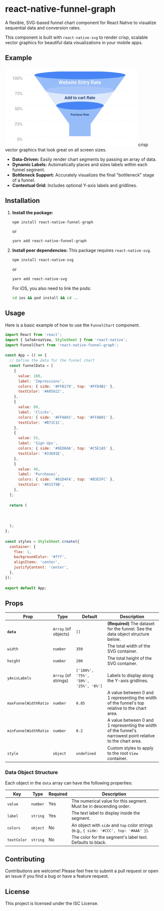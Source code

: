 # react-native-funnel-graph

A flexible, SVG-based funnel chart component for React Native to visualize sequential data and conversion rates.

This component is built with `react-native-svg` to render crisp, scalable vector graphics for beautiful data visualizations in your mobile apps.

## Example

![Funnel Chart Example](./assets/example/image/exampleimage.png) crisp vector graphics that look great on all screen sizes.
*   **Data-Driven:** Easily render chart segments by passing an array of data.
*   **Dynamic Labels:** Automatically places and sizes labels within each funnel segment.
*   **Bottleneck Support:** Accurately visualizes the final "bottleneck" stage of a funnel.
*   **Contextual Grid:** Includes optional Y-axis labels and gridlines.

## Installation

1.  **Install the package:**
    ```bash
    npm install react-native-funnel-graph
    ```
    or
    ```bash
    yarn add react-native-funnel-graph
    ```

2.  **Install peer dependencies:** This package requires `react-native-svg`.
    ```bash
    npm install react-native-svg
    ```
    or
    ```bash
    yarn add react-native-svg
    ```
    For iOS, you also need to link the pods:
    ```bash
    cd ios && pod install && cd ..
    ```

## Usage

Here is a basic example of how to use the `FunnelChart` component.

```javascript
import React from 'react';
import { SafeAreaView, StyleSheet } from 'react-native';
import FunnelChart from 'react-native-funnel-graph';

const App = () => {
  // Define the data for the funnel chart
  const funnelData = [
    {
      value: 100,
      label: 'Impressions',
      colors: { side: '#FFB179', top: '#FFD4B2' },
      textColor: '#A05822',
    },
    {
      value: 80,
      label: 'Clicks',
      colors: { side: '#FF8A65', top: '#FFAB91' },
      textColor: '#B71C1C',
    },
    {
      value: 55,
      label: 'Sign Ups',
      colors: { side: '#9ED68A', top: '#C5E1A5' },
      textColor: '#33691E',
    },
    {
      value: 40,
      label: 'Purchases',
      colors: { side: '#81D4FA', top: '#B3E5FC' },
      textColor: '#01579B',
    },
  ];

  return (
    
      
    
  );
};

const styles = StyleSheet.create({
  container: {
    flex: 1,
    backgroundColor: '#fff',
    alignItems: 'center',
    justifyContent: 'center',
  },
});

export default App;
```

## Props

| Prop                  | Type                 | Default                                      | Description                                                                                                    |
| --------------------- | -------------------- | -------------------------------------------- | -------------------------------------------------------------------------------------------------------------- |
| **`data`**            | `Array` (of objects) | `[]`                                         | **(Required)** The dataset for the funnel. See the data object structure below.                                |
| `width`               | `number`             | `350`                                        | The total width of the SVG container.                                                                          |
| `height`              | `number`             | `200`                                        | The total height of the SVG container.                                                                         |
| `yAxisLabels`         | `Array` (of strings) | `['100%', '75%', '50%', '25%', '0%']`         | Labels to display along the Y-axis gridlines.                                                                  |
| `maxFunnelWidthRatio` | `number`             | `0.85`                                       | A value between 0 and 1 representing the width of the funnel's top relative to the chart area.               |
| `minFunnelWidthRatio` | `number`             | `0.2`                                        | A value between 0 and 1 representing the width of the funnel's narrowest point relative to the chart area. |
| `style`               | `object`             | `undefined`                                  | Custom styles to apply to the root `View` container.                                                           |

### Data Object Structure

Each object in the `data` array can have the following properties:

| Key         | Type     | Required | Description                                                                   |
| ----------- | -------- | -------- | ----------------------------------------------------------------------------- |
| `value`     | `number` | Yes      | The numerical value for this segment. Must be in descending order.            |
| `label`     | `string` | Yes      | The text label to display inside the segment.                                 |
| `colors`    | `object` | No       | An object with `side` and `top` color strings (e.g., `{ side: '#CCC', top: '#AAA' }`). |
| `textColor` | `string` | No       | The color for the segment's label text. Defaults to black.                    |

## Contributing

Contributions are welcome! Please feel free to submit a pull request or open an issue if you find a bug or have a feature request.

## License

This project is licensed under the ISC License.